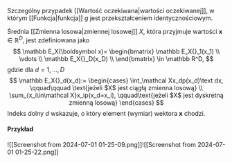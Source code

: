 Szczególny przypadek [[Wartość oczekiwana|wartości oczekiwanej]], w którym [[Funkcja|funkcja]] $g$ jest przekształceniem identycznościowym.

Średnia [[Zmienna losowa|zmiennej losowej]] $X$, która przyjmuje wartości $\boldsymbol x\in\mathbb R^D$, jest zdefiniowana jako
$$
\mathbb E_X(\boldsymbol x)=
\begin{bmatrix}
\mathbb E_X{}_1(x_1) \\
\vdots \\
\mathbb E_X{}_D(x_D) \\
\end{bmatrix} \in \mathbb R^D,
$$
gdzie dla $d=1,\dots,D$ 
$$
\mathbb E_X{}_d(x_d):= 
\begin{cases}
\int_\mathcal Xx_dp(x_d)\text dx,
\qquad\qquad \text{jeżeli $X$ jest ciągłą zmienna losową} \\
\sum_{x_i\in\mathcal X}x_ip(x_d=x_i), 
\qquad\text{jeżeli $X$ jest dyskretną zmienną losową}
\end{cases}
$$
Indeks dolny $d$ wskazuje, o który element (wymiar) wektora $\boldsymbol x$ chodzi. 

#### Przykład
![[Screenshot from 2024-07-01 01-25-09.png]]![[Screenshot from 2024-07-01 01-25-22.png]]
